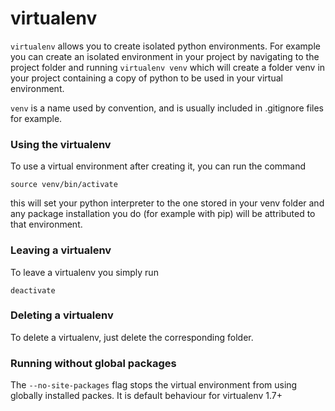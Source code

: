 # virtualenv

`virtualenv` allows you to create isolated python environments. For example you can create an isolated environment in your project by navigating to the project folder and running `virtualenv venv` which will create a folder venv in your project containing a copy of python to be used in your virtual environment.

`venv` is a name used by convention, and is usually included in .gitignore files for example.

### Using the virtualenv

To use a virtual environment after creating it, you can run the command

```text
source venv/bin/activate
```

this will set your python interpreter to the one stored in your venv folder and any package installation you do \(for example with pip\) will be attributed to that environment.

### Leaving a virtualenv

To leave a virtualenv you simply run

```text
deactivate
```

### Deleting a virtualenv

To delete a virtualenv, just delete the corresponding folder.

### Running without global packages

The `--no-site-packages` flag stops the virtual environment from using globally installed packes. It is default behaviour for virtualenv 1.7+


